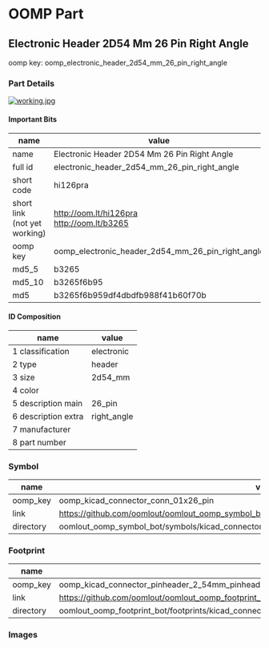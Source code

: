 # OOMP Part  
## Electronic Header 2D54 Mm 26 Pin Right Angle  
  
oomp key: oomp_electronic_header_2d54_mm_26_pin_right_angle  
  
### Part Details  
  
[![working.jpg](working_600.jpg)](working.jpg)  
  
#### Important Bits  
| name | value | 
| --- | --- | 
| name | Electronic Header 2D54 Mm 26 Pin Right Angle | 
| full id | electronic_header_2d54_mm_26_pin_right_angle | 
| short code | hi126pra | 
| short link<br>(not yet working) | http://oom.lt/hi126pra<br>http://oom.lt/b3265 | 
| oomp key | oomp_electronic_header_2d54_mm_26_pin_right_angle | 
| md5_5 | b3265 | 
| md5_10 | b3265f6b95 | 
| md5 | b3265f6b959df4dbdfb988f41b60f70b | 
#### ID Composition  
| name | value | 
| --- | --- | 
| 1 classification | electronic | 
| 2 type | header | 
| 3 size | 2d54_mm | 
| 4 color |  | 
| 5 description main | 26_pin | 
| 6 description extra | right_angle | 
| 7 manufacturer |  | 
| 8 part number |  | 
### Symbol  
| name | value | 
| --- | --- | 
| oomp_key | oomp_kicad_connector_conn_01x26_pin | 
| link | https://github.com/oomlout/oomlout_oomp_symbol_bot/tree/main/symbols/kicad_connector_conn_01x26_pin | 
| directory | oomlout_oomp_symbol_bot/symbols/kicad_connector_conn_01x26_pin//working/working.kicad_sym | 
### Footprint  
| name | value | 
| --- | --- | 
| oomp_key | oomp_kicad_connector_pinheader_2_54mm_pinheader_1x26_p2_54mm_vertical | 
| link | https://github.com/oomlout/oomlout_oomp_footprint_bot/tree/main/foootprntss/kicad_connector_pinheader_2_54mm_pinheader_1x26_p2_54mm_vertical | 
| directory | oomlout_oomp_footprint_bot/footprints/kicad_connector_pinheader_2_54mm_pinheader_1x26_p2_54mm_vertical//working/working.kicad_mod | 
### Images  
